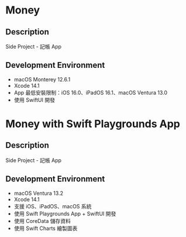 # Money

## Description

Side Project - 記帳 App

## Development Environment

- macOS Monterey 12.6.1
- Xcode 14.1
- App 最低安裝限制：iOS 16.0、iPadOS 16.1、macOS Ventura 13.0
- 使用 SwiftUI 開發

# Money with Swift Playgrounds App

## Description

Side Project - 記帳 App

## Development Environment

- macOS Ventura 13.2
- Xcode 14.1
- 支援 iOS、iPadOS、macOS 系統
- 使用 Swift Playgrounds App + SwiftUI 開發
- 使用 CoreData 儲存資料
- 使用 Swift Charts 繪製圖表
